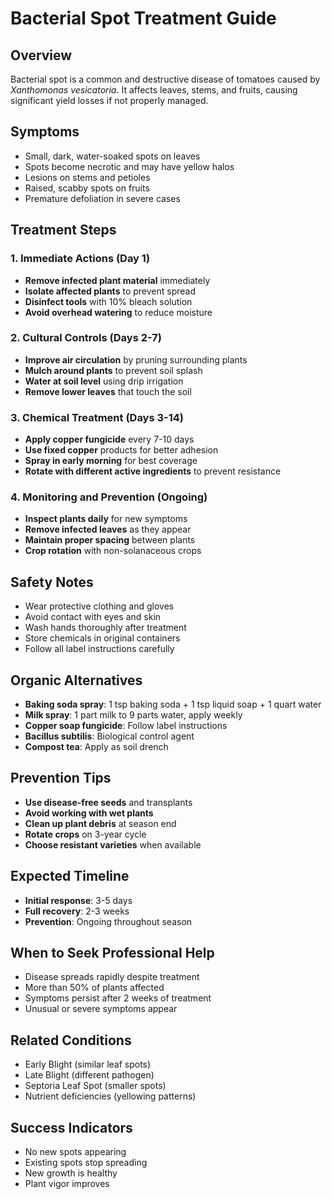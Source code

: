 # Bacterial Spot Treatment Guide

## Overview
Bacterial spot is a common and destructive disease of tomatoes caused by *Xanthomonas vesicatoria*. It affects leaves, stems, and fruits, causing significant yield losses if not properly managed.

## Symptoms
- Small, dark, water-soaked spots on leaves
- Spots become necrotic and may have yellow halos
- Lesions on stems and petioles
- Raised, scabby spots on fruits
- Premature defoliation in severe cases

## Treatment Steps

### 1. Immediate Actions (Day 1)
- **Remove infected plant material** immediately
- **Isolate affected plants** to prevent spread
- **Disinfect tools** with 10% bleach solution
- **Avoid overhead watering** to reduce moisture

### 2. Cultural Controls (Days 2-7)
- **Improve air circulation** by pruning surrounding plants
- **Mulch around plants** to prevent soil splash
- **Water at soil level** using drip irrigation
- **Remove lower leaves** that touch the soil

### 3. Chemical Treatment (Days 3-14)
- **Apply copper fungicide** every 7-10 days
- **Use fixed copper** products for better adhesion
- **Spray in early morning** for best coverage
- **Rotate with different active ingredients** to prevent resistance

### 4. Monitoring and Prevention (Ongoing)
- **Inspect plants daily** for new symptoms
- **Remove infected leaves** as they appear
- **Maintain proper spacing** between plants
- **Crop rotation** with non-solanaceous crops

## Safety Notes
- Wear protective clothing and gloves
- Avoid contact with eyes and skin
- Wash hands thoroughly after treatment
- Store chemicals in original containers
- Follow all label instructions carefully

## Organic Alternatives
- **Baking soda spray**: 1 tsp baking soda + 1 tsp liquid soap + 1 quart water
- **Milk spray**: 1 part milk to 9 parts water, apply weekly
- **Copper soap fungicide**: Follow label instructions
- **Bacillus subtilis**: Biological control agent
- **Compost tea**: Apply as soil drench

## Prevention Tips
- **Use disease-free seeds** and transplants
- **Avoid working with wet plants**
- **Clean up plant debris** at season end
- **Rotate crops** on 3-year cycle
- **Choose resistant varieties** when available

## Expected Timeline
- **Initial response**: 3-5 days
- **Full recovery**: 2-3 weeks
- **Prevention**: Ongoing throughout season

## When to Seek Professional Help
- Disease spreads rapidly despite treatment
- More than 50% of plants affected
- Symptoms persist after 2 weeks of treatment
- Unusual or severe symptoms appear

## Related Conditions
- Early Blight (similar leaf spots)
- Late Blight (different pathogen)
- Septoria Leaf Spot (smaller spots)
- Nutrient deficiencies (yellowing patterns)

## Success Indicators
- No new spots appearing
- Existing spots stop spreading
- New growth is healthy
- Plant vigor improves